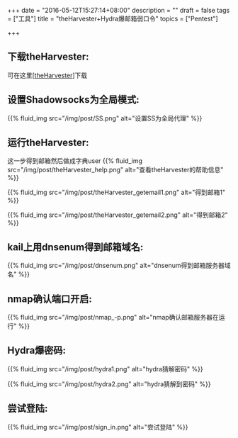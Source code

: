 +++
date = "2016-05-12T15:27:14+08:00"
description = ""
draft = false
tags = ["工具"]
title = "theHarvester+Hydra爆邮箱弱口令"
topics = ["Pentest"]

+++

## 下载theHarvester:
可在这里[[theHarvester](https://github.com/laramies/theHarvester)]下载

## 设置Shadowsocks为全局模式:
{{% fluid_img src="/img/post/SS.png" alt="设置SS为全局代理" %}}

## 运行theHarvester:
这一步得到邮箱然后做成字典user
{{% fluid_img src="/img/post/theHarvester_help.png" alt="查看theHarvester的帮助信息" %}}

{{% fluid_img src="/img/post/theHarvester_getemail1.png" alt="得到邮箱1" %}}

{{% fluid_img src="/img/post/theHarvester_getemail2.png" alt="得到邮箱2" %}}

## kail上用dnsenum得到邮箱域名:
{{% fluid_img src="/img/post/dnsenum.png" alt="dnsenum得到邮箱服务器域名" %}}

## nmap确认端口开启:
{{% fluid_img src="/img/post/nmap_-p.png" alt="nmap确认邮箱服务器在运行" %}}

## Hydra爆密码:
{{% fluid_img src="/img/post/hydra1.png" alt="hydra猜解密码" %}}

{{% fluid_img src="/img/post/hydra2.png" alt="hydra猜解到密码" %}}

## 尝试登陆:
{{% fluid_img src="/img/post/sign_in.png" alt="尝试登陆" %}}